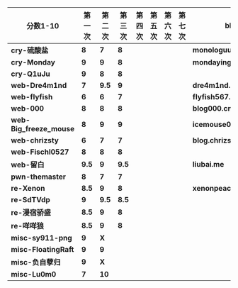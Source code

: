 | **分数1-10** | **第一次** | **第二次** | **第三次** | **第四次** | **第五次** | **第六次** | **第七次** | **blog** |
| --- | --- | --- | --- | --- | --- | --- | --- | --- |
| **cry-硫酸盐** | **8** | **7** |  **8** |  |  |  |  | **monologuue.blog** |
| **cry-Monday** | **9** | **9** |  **8** |  |  |  |  | **mondaying.cn** |
| **cry-Q1uJu** | **9** | **8** |  **8** |  |  |  |  |  |
| **web-Dre4m1nd** | **7** | **9.5** | **9** |  |  |  |  | **dre4m1nd.github.io** |
| **web-flyfish** | **6** | **6** | **7** |  |  |  |  | **flyfish567.github.io** |
| **web-000** | **8** | **8** | **8** |  |  |  |  | **blog000.cn** |
| **web-Big_freeze_mouse** | **8** | **9** | **9** |  |  |  |  | **icemouse094.github.io** |
| **web-chrizsty** | **6** | **7** | **7** |  |  |  |  | **blog.chrizsty.cn** |
| **web-Fischl0527** | **8** | **8** | **8** |  |  |  |  |  |
| **web-留白** | **9.5** | **9** | **9.5** |  |  |  |  | **liubai.me** |
| **pwn-themaster** | **8** | **7** | **7** |  |  |  |  |  |
| **re-Xenon** | **8.5** | **9** | **8** |  |  |  |  | **xenonpeach.top** |
| **re-SdTVdp** | **9** | **9.5** | **8.5** |  |  |  |  |  |
| **re-漫宿骄盛** | **8.5** | **9** | **8** |  |  |  |  |  |
| **re-咩咩狼** | **8.5** | **9** | **8** |  |  |  |  |  |
| **misc-sy911-png** | **9** | **X** |  |  |  |  |  |  |
| **misc-FloatingRaft** | **9** | **9** |  |  |  |  |  |  |
| **misc-负自孽归** | **9** | **X** |  |  |  |  |  |  |
| **misc-Lu0m0** | **7** | **10** |  |  |  |  |  |  |
